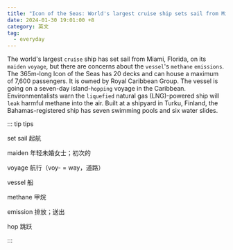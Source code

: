 ```yaml
---
title: "Icon of the Seas: World's largest cruise ship sets sail from Miami"
date: 2024-01-30 19:01:00 +8
category: 英文
tag:
  - everyday
---
```


The world's largest `cruise` ship has set sail from Miami, Florida, on its `maiden` `voyage`, but there are concerns about the `vessel`'s `methane` `emissions`. The 365m-long Icon of the Seas has 20 decks and can house a maximum of 7,600 passengers. It is owned by Royal Caribbean Group. The vessel is going on a seven-day island-`hopping` voyage in the Caribbean. Environmentalists warn the `liquefied` natural gas (LNG)-powered ship will `leak` harmful methane into the air. Built at a shipyard in Turku, Finland, the Bahamas-registered ship has seven swimming pools and six water slides.

::: tip tips

set sail 起航

maiden 年轻未婚女士；初次的

voyage 航行（voy- = way，道路）

vessel 船

methane 甲烷

emission 排放；送出

hop 跳跃

:::
